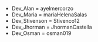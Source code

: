 <!-- Creacion de ramas -->
- Dev_Alan = ayelmercorzo 
- Dev_Maria = mariaHelenaSalas
- Dev_Stivenson = Stivenco12
- Dev_Jhorman = JhormanCastella
- Dev_Osman = osman019
